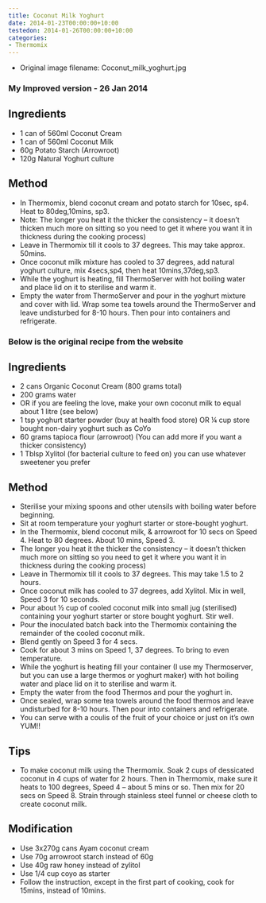 ```yaml
---
title: Coconut Milk Yoghurt
date: 2014-01-23T00:00:00+10:00
testedon: 2014-01-26T00:00:00+10:00
categories:
- Thermomix
---
```







* Original image filename: Coconut_milk_yoghurt.jpg



### My Improved version - 26 Jan 2014

## Ingredients

* 1 can of 560ml Coconut Cream
* 1 can of 560ml Coconut Milk
* 60g Potato Starch (Arrowroot)
* 120g Natural Yoghurt culture

## Method

* In Thermomix, blend coconut cream and potato starch for 10sec, sp4.  Heat to 80deg,10mins, sp3.
* Note: The longer you heat it the thicker the consistency – it doesn’t thicken much more on sitting so you need to get it where you want it in thickness during the cooking process)
* Leave in Thermomix till it cools to 37 degrees. This may take approx. 50mins. 
* Once coconut milk mixture has cooled to 37 degrees, add natural yoghurt culture, mix 4secs,sp4, then heat 10mins,37deg,sp3.
* While the yoghurt is heating, fill ThermoServer with hot boiling water and place lid on it to sterilise and warm it.
* Empty the water from ThermoServer and pour in the yoghurt mixture and cover with lid.  Wrap some tea towels around the ThermoServer and leave undisturbed for 8-10 hours. Then pour into containers and refrigerate.

### Below is the original recipe from the website

## Ingredients

* 2 cans Organic Coconut Cream (800 grams total)
* 200 grams water
* OR  if you are feeling the love, make your own coconut milk to equal about 1 litre (see below)
* 1 tsp yoghurt starter powder (buy at health food store) OR ¼ cup store bought non-dairy yoghurt such as CoYo
* 60 grams  tapioca flour (arrowroot) (You can add more if you want a thicker consistency)
* 1 Tblsp Xylitol (for bacterial culture to feed on) you can use whatever sweetener you prefer

## Method

* Sterilise your mixing spoons and other utensils with boiling water before beginning.
* Sit at room temperature your yoghurt starter or store-bought yoghurt.
* In the Thermomix, blend coconut milk, & arrowroot for 10 secs on Speed 4. Heat to 80 degrees. About 10 mins, Speed 3.
* The longer you heat it the thicker the consistency – it doesn’t thicken much more on sitting so you need to get it where you want it in thickness during the cooking process)
* Leave in Thermomix till it cools to 37 degrees. This may take 1.5 to 2 hours.
* Once coconut milk has cooled to 37 degrees, add Xylitol. Mix in well, Speed 3 for 10 seconds.
* Pour about ½ cup of cooled coconut milk into small jug (sterilised) containing your yoghurt starter or store bought yoghurt. Stir well.
* Pour the inoculated batch back into the Thermomix containing the remainder of the cooled coconut milk.
* Blend gently on Speed 3 for 4 secs.
* Cook for about 3 mins on Speed 1, 37 degrees. To bring to even temperature.
* While the yoghurt is heating fill your container (I use my Thermoserver, but you can use a large thermos or yoghurt maker) with hot boiling water and place lid on it to sterilise and warm it.
* Empty the water from the food Thermos and pour the yoghurt in.
* Once sealed, wrap some tea towels around the food thermos and leave undisturbed for 8-10 hours. Then pour into containers and refrigerate.
* You can serve with a coulis of the fruit of your choice or just on it’s own YUM!!

## Tips

* To make coconut milk using the Thermomix. Soak 2 cups of dessicated coconut in 4 cups of water for 2 hours. Then in Thermomix, make sure it heats to 100 degrees, Speed 4 – about 5 mins or so. Then mix for 20 secs on Speed 8. Strain through stainless steel funnel or cheese cloth to create coconut milk. 

## Modification

* Use 3x270g cans Ayam coconut cream
* Use 70g arrowroot starch instead of 60g
* Use 40g raw honey instead of zylitol
* Use 1/4 cup coyo as starter
* Follow the instruction, except in the first part of cooking, cook for 15mins, instead of 10mins.
